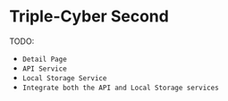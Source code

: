 # Triple-Cyber Second

TODO:

- `Detail Page`
- `API Service`
- `Local Storage Service`
- `Integrate both the API and Local Storage services`

